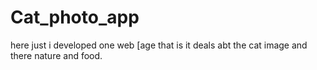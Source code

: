 # Cat_photo_app
here just i developed one web [age that is it deals abt the cat image and there nature and food.
